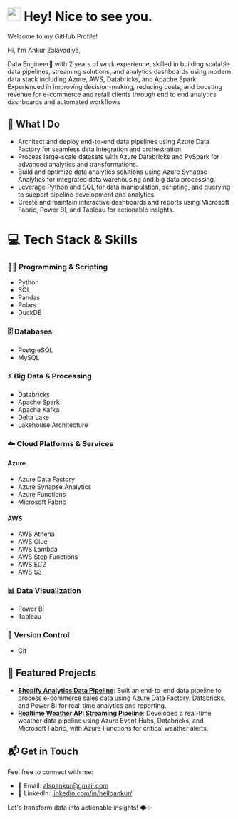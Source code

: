 # <img src="https://emojis.slackmojis.com/emojis/images/1531849430/4246/blob-sunglasses.gif?1531849430" width="30"/> Hey! Nice to see you.

Welcome to my GitHub Profile!

Hi, I'm Ankur Zalavadiya,

Data Engineer🚀 with 2 years of work experience, skilled in building scalable data pipelines, streaming solutions, and analytics dashboards using modern data stack including Azure, AWS, Databricks, and Apache Spark. Experienced in improving decision-making, reducing costs, and boosting revenue for e-commerce and retail clients through end to end analytics dashboards and automated workflows

## 🔬 What I Do
- Architect and deploy end-to-end data pipelines using Azure Data Factory for seamless data integration and orchestration.
- Process large-scale datasets with Azure Databricks and PySpark for advanced analytics and transformations.
- Build and optimize data analytics solutions using Azure Synapse Analytics for integrated data warehousing and big data processing.
- Leverage Python and SQL for data manipulation, scripting, and querying to support pipeline development and analytics.
- Create and maintain interactive dashboards and reports using Microsoft Fabric, Power BI, and Tableau for actionable insights.

# 💻 Tech Stack & Skills

### 🧑‍💻 Programming & Scripting
- Python
- SQL
- Pandas
- Polars
- DuckDB

### 🗄️ Databases
- PostgreSQL
- MySQL

### ⚡ Big Data & Processing
- Databricks
- Apache Spark
- Apache Kafka
- Delta Lake
- Lakehouse Architecture

### ☁️ Cloud Platforms & Services

#### Azure
- Azure Data Factory
- Azure Synapse Analytics
- Azure Functions
- Microsoft Fabric

#### AWS
- AWS Athena
- AWS Glue
- AWS Lambda
- AWS Step Functions
- AWS EC2
- AWS S3

### 📊 Data Visualization
- Power BI
- Tableau

### 🧬 Version Control
- Git


## 🚀 Featured Projects
- **[Shopify Analytics Data Pipeline](https://github.com/Anku1903/Shopify-Analytics-Data-Pipeline)**: Built an end-to-end data pipeline to process e-commerce sales data using Azure Data Factory, Databricks, and Power BI for real-time analytics and reporting.
- **[Realtime Weather API Streaming Pipeline](https://github.com/Anku1903/Realtime-WeatherAPI-Streaming-Pipeline)**: Developed a real-time weather data pipeline using Azure Event Hubs, Databricks, and Microsoft Fabric, with Azure Functions for critical weather alerts.

## 📬 Get in Touch
Feel free to connect with me:
- 📧 Email: [alsoankur@gmail.com](mailto:alsoankur@gmail.com)
- 💼 LinkedIn: [linkedin.com/in/helloankur/](https://www.linkedin.com/in/helloankur/)

Let's transform data into actionable insights! 🌩️✨
